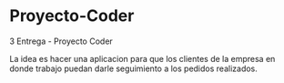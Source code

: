 # Proyecto-Coder
3 Entrega - Proyecto Coder

La idea es hacer una aplicacion para que los clientes de la empresa en donde trabajo puedan darle seguimiento a los pedidos realizados.
